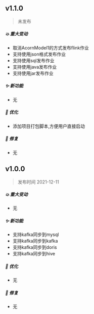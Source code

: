 ## **v1.1.0**

> 未发布

##### 💥️ 重大变动

- 取消AcornModel1的方式发布flink作业
- 支持使用json格式发布作业
- 支持使用sql发布作业
- 支持使用java发布作业
- 支持使用jar发布作业

##### ✨ 新功能

- 无

##### 🎨 优化

- 添加项目打包脚本,方便用户直接启动

##### 🐛 修复

- 无

## **v1.0.0**

> 发布时间 2021-12-11

##### 💥️ 重大变动

- 无

##### ✨ 新功能

- 支持kafka同步到mysql
- 支持kafka同步到kafka
- 支持kafka同步到doris
- 支持kafka同步到hive

##### 🎨 优化

- 无

##### 🐛 修复

- 无

